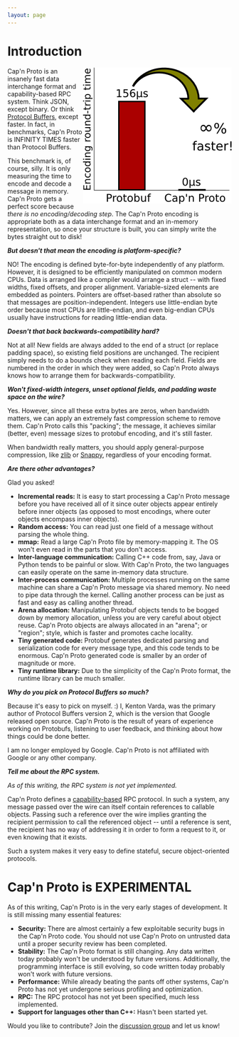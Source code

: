 ```yaml
---
layout: page
---
```


# Introduction

<img src='images/infinity-times-faster.png' style='width:334px; height:306px; float: right;'>

Cap'n Proto is an insanely fast data interchange format and capability-based RPC system. Think
JSON, except binary. Or think [Protocol Buffers](http://protobuf.googlecode.com), except faster.
In fact, in benchmarks, Cap'n Proto is INFINITY TIMES faster than Protocol Buffers.

This benchmark is, of course, silly. It is only measuring the time to encode and decode a message
in memory. Cap'n Proto gets a perfect score because _there is no encoding/decoding step_. The Cap'n
Proto encoding is appropriate both as a data interchange format and an in-memory representation, so
once your structure is built, you can simply write the bytes straight out to disk!

**_But doesn't that mean the encoding is platform-specific?_**

NO! The encoding is defined byte-for-byte independently of any platform. However, it is designed to
be efficiently manipulated on common modern CPUs. Data is arranged like a compiler would arrange a
struct -- with fixed widths, fixed offsets, and proper alignment. Variable-sized elements are
embedded as pointers. Pointers are offset-based rather than absolute so that messages are
position-independent. Integers use little-endian byte order because most CPUs are little-endian,
and even big-endian CPUs usually have instructions for reading little-endian data.

**_Doesn't that back backwards-compatibility hard?_**

Not at all! New fields are always added to the end of a struct (or replace padding space), so
existing field positions are unchanged. The recipient simply needs to do a bounds check when
reading each field. Fields are numbered in the order in which they were added, so Cap'n Proto
always knows how to arrange them for backwards-compatibility.

**_Won't fixed-width integers, unset optional fields, and padding waste space on the wire?_**

Yes. However, since all these extra bytes are zeros, when bandwidth matters, we can apply an
extremely fast compression scheme to remove them. Cap'n Proto calls this "packing"; the message,
it achieves similar (better, even) message sizes to protobuf encoding, and it's still faster.

When bandwidth really matters, you should apply general-purpose compression, like
[zlib](http://www.zlib.net/) or [Snappy](https://code.google.com/p/snappy/), regardless of your
encoding format.

**_Are there other advantages?_**

Glad you asked!

* **Incremental reads:** It is easy to start processing a Cap'n Proto message before you have
  received all of it since outer objects appear entirely before inner objects (as opposed to most
  encodings, where outer objects encompass inner objects).
* **Random access:** You can read just one field of a message without parsing the whole thing.
* **mmap:** Read a large Cap'n Proto file by memory-mapping it. The OS won't even read in the
  parts that you don't access.
* **Inter-language communication:** Calling C++ code from, say, Java or Python tends to be painful
  or slow. With Cap'n Proto, the two languages can easily operate on the same in-memory data
  structure.
* **Inter-process communication:** Multiple processes running on the same machine can share a
  Cap'n Proto message via shared memory. No need to pipe data through the kernel. Calling another
  process can be just as fast and easy as calling another thread.
* **Arena allocation:** Manipulating Protobuf objects tends to be bogged down by memory
  allocation, unless you are very careful about object reuse. Cap'n Proto objects are always
  allocated in an "arena"; or "region"; style, which is faster and promotes cache locality.
* **Tiny generated code:** Protobuf generates dedicated parsing and serialization code for every
  message type, and this code tends to be enormous. Cap'n Proto generated code is smaller by an
  order of magnitude or more.
* **Tiny runtime library:** Due to the simplicity of the Cap'n Proto format, the runtime library
  can be much smaller.

**_Why do you pick on Protocol Buffers so much?_**

Because it's easy to pick on myself. :) I, Kenton Varda, was the primary author of Protocol Buffers version 2, which is the version that Google released open source. Cap'n Proto is the result of years of experience working on Protobufs, listening to user feedback, and thinking about how things could be done better.

I am no longer employed by Google. Cap'n Proto is not affiliated with Google or any other company.

**_Tell me about the RPC system._**

_As of this writing, the RPC system is not yet implemented._

Cap'n Proto defines a [capability-based](http://en.wikipedia.org/wiki/Capability-based_security) RPC protocol. In such a system, any message passed over the wire can itself contain references to callable objects. Passing such a reference over the wire implies granting the recipient permission to call the referenced object -- until a reference is sent, the recipient has no way of addressing it in order to form a request to it, or even knowing that it exists.

Such a system makes it very easy to define stateful, secure object-oriented protocols.

# Cap'n Proto is EXPERIMENTAL

As of this writing, Cap'n Proto is in the very early stages of development. It is still missing many essential features:

* **Security:** There are almost certainly a few exploitable security bugs in the Cap'n Proto code. You should not use Cap'n Proto on untrusted data until a proper security review has been completed.
* **Stability:** The Cap'n Proto format is still changing. Any data written today probably won't be understood by future versions. Additionally, the programming interface is still evolving, so code written today probably won't work with future versions.
* **Performance:** While already beating the pants off other systems, Cap'n Proto has not yet undergone serious profiling and optimization.
* **RPC:** The RPC protocol has not yet been specified, much less implemented.
* **Support for languages other than C++:** Hasn't been started yet.

Would you like to contribute? Join the [discussion group](https://groups.google.com/group/capnproto) and let us know!
